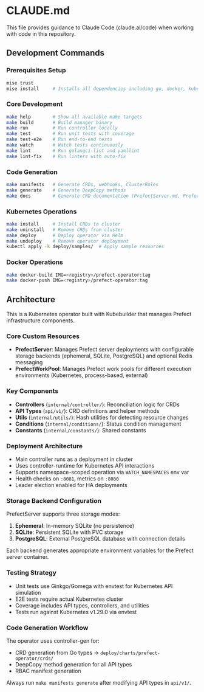 # CLAUDE.md

This file provides guidance to Claude Code (claude.ai/code) when working with code in this repository.

## Development Commands

### Prerequisites Setup
```bash
mise trust
mise install     # Installs all dependencies including go, docker, kubectl, etc.
```

### Core Development
```bash
make help        # Show all available make targets
make build       # Build manager binary
make run         # Run controller locally
make test        # Run unit tests with coverage
make test-e2e    # Run end-to-end tests
make watch       # Watch tests continuously
make lint        # Run golangci-lint and yamllint
make lint-fix    # Run linters with auto-fix
```

### Code Generation
```bash
make manifests   # Generate CRDs, webhooks, ClusterRoles
make generate    # Generate DeepCopy methods
make docs        # Generate CRD documentation (PrefectServer.md, PrefectWorkPool.md)
```

### Kubernetes Operations
```bash
make install     # Install CRDs to cluster
make uninstall   # Remove CRDs from cluster
make deploy      # Deploy operator via Helm
make undeploy    # Remove operator deployment
kubectl apply -k deploy/samples/  # Apply sample resources
```

### Docker Operations
```bash
make docker-build IMG=<registry>/prefect-operator:tag
make docker-push IMG=<registry>/prefect-operator:tag
```

## Architecture

This is a Kubernetes operator built with Kubebuilder that manages Prefect infrastructure components.

### Core Custom Resources
- **PrefectServer**: Manages Prefect server deployments with configurable storage backends (ephemeral, SQLite, PostgreSQL) and optional Redis messaging
- **PrefectWorkPool**: Manages Prefect work pools for different execution environments (Kubernetes, process-based, external)

### Key Components
- **Controllers** (`internal/controller/`): Reconciliation logic for CRDs
- **API Types** (`api/v1/`): CRD definitions and helper methods
- **Utils** (`internal/utils/`): Hash utilities for detecting resource changes
- **Conditions** (`internal/conditions/`): Status condition management
- **Constants** (`internal/constants/`): Shared constants

### Deployment Architecture
- Main controller runs as a deployment in cluster
- Uses controller-runtime for Kubernetes API interactions
- Supports namespace-scoped operation via `WATCH_NAMESPACES` env var
- Health checks on `:8081`, metrics on `:8080`
- Leader election enabled for HA deployments

### Storage Backend Configuration
PrefectServer supports three storage modes:
1. **Ephemeral**: In-memory SQLite (no persistence)
2. **SQLite**: Persistent SQLite with PVC storage
3. **PostgreSQL**: External PostgreSQL database with connection details

Each backend generates appropriate environment variables for the Prefect server container.

### Testing Strategy
- Unit tests use Ginkgo/Gomega with envtest for Kubernetes API simulation
- E2E tests require actual Kubernetes cluster
- Coverage includes API types, controllers, and utilities
- Tests run against Kubernetes v1.29.0 via envtest

### Code Generation Workflow
The operator uses controller-gen for:
- CRD generation from Go types → `deploy/charts/prefect-operator/crds/`
- DeepCopy method generation for all API types
- RBAC manifest generation

Always run `make manifests generate` after modifying API types in `api/v1/`.